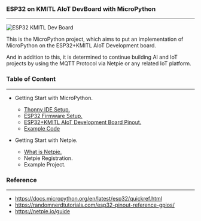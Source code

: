 ### ESP32 on KMITL AIoT DevBoard with MicroPython
---
![ESP32 KMITL Dev Board](https://github.com/PerfecXX/MicroPython-ESP32-AIoT-DevBoard/blob/main/doc/AIoT%20Board.png?raw=true "ESP32 KMITL Dev Board")

This is the MicroPython project, which aims to put an implementation of MicroPython on the ESP32+KMITL AIoT Development board.

And in addition to this, it is determined to continue building AI and IoT projects by using the MQTT Protocol via Netpie or any related IoT platform.

### Table of Content
---
- Getting Start with MicroPython.
  -  [Thonny IDE Setup.](https://github.com/PerfecXX/MicroPython-ESP32-AIoT-DevBoard/blob/main/doc/setup-thonny/setup-thonny.md "Thonny IDE Setup.")
  -  [ ESP32 Firmware Setup.](https://github.com/PerfecXX/MicroPython-ESP32-AIoT-DevBoard/blob/main/doc/setup-esp32/setup-esp32.md " ESP32 Firmware Setup.")
  -  [ESP32+KMITL AIoT Development Board Pinout.](https://github.com/PerfecXX/MicroPython-ESP32-AIoT-DevBoard/blob/main/doc/ESP32%2BAIoT%20Pinout.md "ESP32+KMITL AIoT Development Board Pinout.")
  - [Example Code](https://github.com/PerfecXX/MicroPython-ESP32-AIoT-DevBoard/tree/main/example "Example Code")

- Getting Start with Netpie.
  - [What is Netpie.](https://github.com/PerfecXX/MicroPython-ESP32-AIoT-DevBoard/blob/main/doc/netpie-into.md)
  - Netpie Registration.
  - Example Project.

### Reference 
---
- https://docs.micropython.org/en/latest/esp32/quickref.html
- https://randomnerdtutorials.com/esp32-pinout-reference-gpios/
- https://netpie.io/guide
